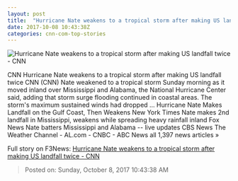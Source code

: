 ```yaml
---
layout: post
title:  "Hurricane Nate weakens to a tropical storm after making US landfall twice - CNN"
date: 2017-10-08 10:43:38Z
categories: cnn-com-top-stories
---
```


![Hurricane Nate weakens to a tropical storm after making US landfall twice - CNN](http://i2.cdn.cnn.com/cnnnext/dam/assets/171007231854-bt103-hurricane-nate-1007-super-tease.jpg)

CNN Hurricane Nate weakens to a tropical storm after making US landfall twice CNN (CNN) Nate weakened to a tropical storm Sunday morning as it moved inland over Mississippi and Alabama, the National Hurricane Center said, adding that storm surge flooding continued in coastal areas. The storm's maximum sustained winds had dropped ... Hurricane Nate Makes Landfall on the Gulf Coast, Then Weakens New York Times Nate makes 2nd landfall in Mississippi, weakens while spreading heavy rainfall inland Fox News Nate batters Mississippi and Alabama -- live updates CBS News The Weather Channel - AL.com - CNBC - ABC News all 1,397 news articles »


Full story on F3News: [Hurricane Nate weakens to a tropical storm after making US landfall twice - CNN](http://www.f3nws.com/n/4KDpTJ)

> Posted on: Sunday, October 8, 2017 10:43:38 AM
